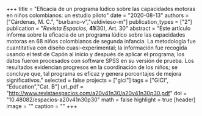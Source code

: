 +++
title = "Eficacia de un programa lúdico sobre las capacidades motoras en niños colombianos: un estudio piloto"
date = "2020-08-13"
authors = ["Cárdenas, M. C.", "burbano-v","valdivieso-m"]
publication_types = ["2"]
publication = "*Revista Espacios*, **41**(30), Art. 30"
abstract = "Este artículo informa sobre la eficacia de un programa lúdico sobre las capacidades motoras en 68 niños colombianos de segunda infancia. La metodología fue cuantitativa con diseño cuasi-experimental; la información fue recogida usando el test de Capón al inicio y después de aplicar el programa; los datos fueron procesados con software SPSS en su versión de prueba. Los resultados evidencian progresos en la coordinación de los niños; se concluye que, tal programa es eficaz y genera porcentajes de mejora significativos."
selected = false
projects = ["gici"]
tags = ["GICI", "Education","Cat. B"]
url_pdf = "http://www.revistaespacios.com/a20v41n30/a20v41n30p30.pdf"
doi = "10.48082/espacios-a20v41n30p30"
math = false
highlight = true
[header]
image = ""
caption = ""
+++
